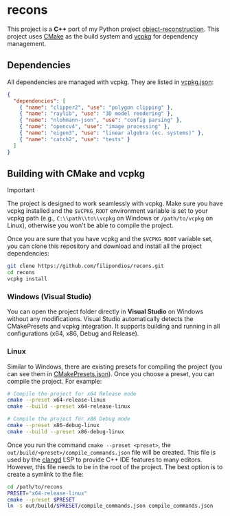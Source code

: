 
# recons
This project is a **C++** port of my Python project [object-reconstruction](https://github.com/filipondios/object-reconstruction). This project uses [CMake](https://github.com/Kitware/CMake) as the build system and
[vcpkg](https://github.com/microsoft/vcpkg) for dependency management.

## Dependencies
All dependencies are managed with vcpkg. They are listed in [vcpkg.json](vcpkg.json):
```json
{
  "dependencies": [
    { "name": "clipper2", "use": "polygon clipping" },
    { "name": "raylib", "use": "3D model rendering" },
    { "name": "nlohmann-json", "use": "config parsing" },
    { "name": "opencv4", "use": "image processing" },
    { "name": "eigen3", "use": "linear algebra (ec. systems)" },
    { "name": "catch2", "use": "tests" }
  ]
}
```

## Building with CMake and vcpkg
> [!IMPORTANT]
> The project is designed to work seamlessly with vcpkg. Make sure you have vcpkg installed and the `$VCPKG_ROOT`
> environment variable is set to your vcpkg path (e.g., `C:\\path\\to\\vcpkg` on Windows or `/path/to/vcpkg` on Linux),
> otherwise you won't be able to compile the project.

Once you are sure that you have vcpkg and the `$VCPKG_ROOT` variable set, you can clone this repository and
download and install all the project dependencies:
```sh
git clone https://github.com/filipondios/recons.git
cd recons
vcpkg install
```

### Windows (Visual Studio)
You can open the project folder directly in **Visual Studio** on Windows without any modifications.
Visual Studio automatically detects the CMakePresets and vcpkg integration. It supports building and running
in all configurations (x64, x86, Debug and Release).

### Linux
Similar to Windows, there are existing presets for compiling the project (you can see them in
[CMakePresets.json](CMakePresets.json)). Once you choose a
preset, you can compile the project. For example:
```sh
# Compile the project for x64 Release mode
cmake --preset x64-release-linux
cmake --build --preset x64-release-linux

# Compile the project for x86 Debug mode
cmake --preset x86-debug-linux
cmake --build --preset x86-debug-linux
```

Once you run the command `cmake --preset <preset>`, the `out/build/<preset>/compile_commands.json`
file will be created. This file is used by the [clangd](https://github.com/clangd/clangd) LSP
to provide C++ IDE features to many editors. However, this file needs to be in the
root of the project. The best option is to create a symlink to the file:
```sh
cd /path/to/recons
PRESET="x64-release-linux"
cmake --preset $PRESET
ln -s out/build/$PRESET/compile_commands.json compile_commands.json
```

